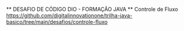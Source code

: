 ** DESAFIO DE CÓDIGO DIO - FORMAÇÃO JAVA ** 
Controle de Fluxo
https://github.com/digitalinnovationone/trilha-java-basico/tree/main/desafios/controle-fluxo
